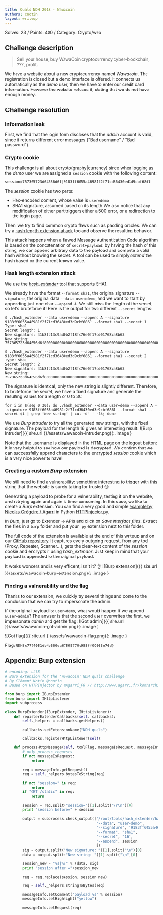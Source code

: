 ```yaml
---
title: Quals NDH 2018 - Wawacoin
authors: cnotin
layout: writeup
---
```

Solves: 23 / Points: 400 / Category: Crypto/web
## Challenge description
> Sell your house, buy WawaCoin cryptocurrency cyber-blockchain, ???, profit.

We have a website about a new cryptocurrency named *Wawacoin*. The registration is closed but a demo interface is offered.
It connects us automatically as the *demo* user, then we have to enter our credit card information. However the website refuses it, stating that we do not have enough money.

## Challenge resolution
### Information leak
First, we find that the login form discloses that the *admin* account is valid, since it returns different error messages ("Bad username" / "Bad password").

### Crypto cookie
This challenge is all about crypto(graphy|currency) since when logging as the *demo* user we are assigned a `session` cookie with the following content:

```
session=757365723d64656d6f|9183ff6055a46981f2f71cd36430ed3d9cbf6861
```

The *session* cookie has two parts:
* Hex-encoded content, whose value is `user=demo`
* SHA1 signature, assumed based on its length
We also notice that any modification of either part triggers either a 500 error, or a redirection to the login page.

Then, we try to find common crypto flaws such as padding oracles. We can try a [hash length extension attack](https://blog.skullsecurity.org/2012/everything-you-need-to-know-about-hash-length-extension-attacks) too and observe the resulting behavior.

This attack happens when a flawed Message Authentication Code algorithm is based on the concatenation of `secret+payload`: by having the hash of this string, we can append arbitrary data to the payload and compute a valid hash without knowing the secret. A tool can be used to simply *extend* the hash based on the current known value.

### Hash length extension attack
We use the [*hash_extender*](https://github.com/iagox86/hash_extender) tool that supports SHA1.

We already have the format `--format sha1`, the original signature `--signature`, the original data `--data user=demo`, and we want to start by appending just one char `--append A`.
We still miss the length of the secret, so let's bruteforce it!
Here is the output for two different `--secret` lengths:
```shell_session
$ ./hash_extender --data user=demo --append A --signature 9183ff6055a46981f2f71cd36430ed3d9cbf6861 --format sha1 --secret 1
Type: sha1
Secret length: 1
New signature: 41b8fd13c9ad0b2f18fc76e0f17dd01768ca8b63
New string: 757365723d64656d6f80000000000000000000000000000000000000000000000000000000000000000000000000000000000000000000000000000000005041

$ ./hash_extender --data user=demo --append A --signature 9183ff6055a46981f2f71cd36430ed3d9cbf6861 --format sha1 --secret 2
Type: sha1
Secret length: 2
New signature: 41b8fd13c9ad0b2f18fc76e0f17dd01768ca8b63
New string: 757365723d64656d6f800000000000000000000000000000000000000000000000000000000000000000000000000000000000000000000000000000005841
```

The signature is identical, only the new string is slightly different.
Therefore, to bruteforce the secret, we have a fixed signature and generate the resulting values for a length of 0 to 30:

```shell
for i in $(seq 0 30); do ./hash_extender --data user=demo --append A --signature 9183ff6055a46981f2f71cd36430ed3d9cbf6861 --format sha1 --secret $i | grep "New string" | cut -d' ' -f3; done
```

We use *Burp Intruder* to try all the generated new strings, with the fixed signature. The payload for the length 16 gives an interesting result:
![Burp Intruder]({{ site.url }}/assets/wawacoin-intruder.png){: .image }

Note that the username is displayed in the HTML page on the logout button: it is very helpful to see how our payload is decrypted.
We confirm that we can successfully append characters to the encrypted *session* cookie which is a very nice power to have!

### Creating a custom *Burp* extension
We still need to find a vulnerability: something interesting to trigger with this string that the website is surely taking for trusted :smirk:

Generating a payload to probe for a vulnerability, testing it on the website, and retrying again and again is time-consuming. In this case, we like to create a *Burp* extension. You can find a very good and simple [example by Nicolas Grégoire / Agarri](http://www.agarri.fr/kom/archives/2013/10/22/exploiting_wpad_with_burp_suite_and_the_http_injector_extension/index.html) in Python [HTTPInjector.py](http://www.agarri.fr/docs/HTTPInjector.py).

In *Burp*, just go to Extender -> APIs and click on *Save interface files*. Extract the files in a `burp` folder and put your `.py` extension next to this folder.

The full code of the extension is available at the end of this writeup and on our [GitHub repository](https://github.com/Tipi-Hack/ctf-tools/blob/master/web/burp_extension-hash_extender.py).
It captures every outgoing request, from any tool (Proxy, Repeater, Scanner...), gets the clear-text content of the *session* cookie and encrypts it using *hash_extender*. Just keep in mind that your payload is appended to the original payload.

It works wonders and is very efficent, isn't it? :ok_hand:
![Burp extension]({{ site.url }}/assets/wawacoin-burp-extension.png){: .image }

### Finding a vulnerability and the flag
Thanks to our extension, we quickly try several things and come to the conclusion that we can try to impersonate the admin.

If the original payload is: `user=demo`, what would happen if we append `&user=admin`?
The anwser is that the second `user` overwrites the first, we impersonate *admin* and get the flag:
![Got admin]({{ site.url }}/assets/wawacoin-got-admin.png){: .image }

![Got flag]({{ site.url }}/assets/wawacoin-flag.png){: .image }

Flag: `NDH{c7774051db4b880da67598770c955ff99363e76d}`

## Appendix: Burp extension
```python
# encoding: utf8
# Burp extension for the 'Wawacoin' NDH quals challenge
# By Clément Notin @cnotin
# Based on HTTPInjector by @Agarri_FR // http://www.agarri.fr/kom/archives/2013/10/22/exploiting_wpad_with_burp_suite_and_the_http_injector_extension/index.html

from burp import IBurpExtender
from burp import IHttpListener
import subprocess

class BurpExtender(IBurpExtender, IHttpListener):
    def registerExtenderCallbacks(self, callbacks):
        self._helpers = callbacks.getHelpers()

        callbacks.setExtensionName("NDH quals")

        callbacks.registerHttpListener(self)

    def processHttpMessage(self, toolFlag, messageIsRequest, messageInfo):
        # only process requests
        if not messageIsRequest:
            return

        req = messageInfo.getRequest()
        req = self._helpers.bytesToString(req)

        if not "session=" in req:
            return
        if "GET /static" in req:
            return

        session = req.split("session=")[1].split("\r\n")[0]
        print "session before=" + session

        output = subprocess.check_output(["/root/tools/hash_extender/hash_extender",
                                          "--data", "user=demo",
                                          "--signature", "9183ff6055a46981f2f71cd36430ed3d9cbf6861",
                                          "--format", "sha1",
                                          "--secret", "16",
                                          "--append", session
                                          ])
        sig = output.split("New signature: ")[1].split("\n")[0]
        data = output.split("New string: ")[1].split("\n")[0]

        session_new = "%s|%s" % (data, sig)
        print "session after ="+session_new

        req = req.replace(session, session_new)

        req = self._helpers.stringToBytes(req)

        messageInfo.setComment("payload %s" % session)
        messageInfo.setHighlight("yellow")

        messageInfo.setRequest(req)
```
